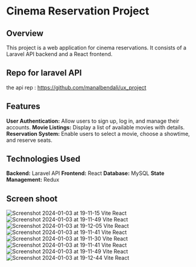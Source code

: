 # Cinema Reservation Project
## Overview
This project is a web application for cinema reservations. It consists of a Laravel API backend and a React frontend.

## Repo for laravel API 
the api rep : https://github.com/manalbendali/ux_project

## Features

**User Authentication:** Allow users to sign up, log in, and manage their accounts.
**Movie Listings:** Display a list of available movies with details.
**Reservation System:** Enable users to select a movie, choose a showtime, and reserve seats.

## Technologies Used
**Backend:** Laravel API
**Frontend:** React
**Database:** MySQL
**State Management:** Redux

## Screen shoot
![Screenshot 2024-01-03 at 19-11-15 Vite React](https://github.com/DesignToWebsite/Projet_web/assets/74991230/452116e3-3874-4de4-b190-c579f9b8eeb6)
![Screenshot 2024-01-03 at 19-11-49 Vite React](https://github.com/DesignToWebsite/Projet_web/assets/74991230/7b7ffbb7-fc1e-46c2-9a1d-358f8c93e0e2)
![Screenshot 2024-01-03 at 19-12-05 Vite React](https://github.com/DesignToWebsite/Projet_web/assets/74991230/dc1b8cac-c4e1-41a9-aece-6675c1464fbc)
![Screenshot 2024-01-03 at 19-11-41 Vite React](https://github.com/DesignToWebsite/Projet_web/assets/74991230/c2ea2775-eed8-4d88-82b7-fcbd808ef243)
![Screenshot 2024-01-03 at 19-11-30 Vite React](https://github.com/DesignToWebsite/Projet_web/assets/74991230/7bf4caeb-b381-41b9-a198-13dc2c6967c2)
![Screenshot 2024-01-03 at 19-11-41 Vite React](https://github.com/DesignToWebsite/Projet_web/assets/74991230/f37377d7-8cf5-437a-ba1d-7c9d49a827b8)
![Screenshot 2024-01-03 at 19-11-49 Vite React](https://github.com/DesignToWebsite/Projet_web/assets/74991230/b861cd01-a3a4-4673-9f3e-b8b5cebbfdd7)
![Screenshot 2024-01-03 at 19-12-44 Vite React](https://github.com/DesignToWebsite/Projet_web/assets/74991230/e9b3aca2-3848-4a93-9c7a-80d01a978c7b)
